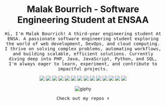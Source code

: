 <h1 align="center">
  <b>Malak Bourrich - Software Engineering Student at ENSAA</b>
</h1>

<p align="center"><samp> 
Hi, I'm Malak Bourrich! A third-year engineering student At ENSA. A passionate software engineering student exploring the world of web development, DevOps, and cloud computing. I thrive on solving complex problems, automating workflows, and building scalable, efficient solutions. Currently diving deep into PHP, Java, JavaScript, Python, and SQL, I'm always eager to learn, experiment, and contribute to impactful projects. 
  </samp>
</p>

<p>
<div align="center">
  <img src="https://img.shields.io/badge/HTML5-E34F26?style=for-the-badge&logo=html5&logoColor=white">
  <img src="https://img.shields.io/badge/CSS3-1572B6?style=for-the-badge&logo=css3&logoColor=white">
 <img src="https://img.shields.io/badge/Python-3.x-blue?logo=python">
  <img src="https://img.shields.io/badge/JavaScript-323330?style=for-the-badge&logo=javascript&logoColor=F7DF1E">
  <img src="https://img.shields.io/badge/Canva-%2300C4CC.svg?&style=for-the-badge&logo=Canva&logoColor=white">
  <img src="https://img.shields.io/badge/C-00599C?style=for-the-badge&logo=c&logoColor=white">
  <img src="https://img.shields.io/badge/PHP-777BB4?style=for-the-badge&logo=php&logoColor=white">
  <img src="https://img.shields.io/badge/Linux-FCC624?style=for-the-badge&logo=linux&logoColor=black">
  <img src="https://img.shields.io/badge/C%2B%2B-00599C?style=for-the-badge&logo=c%2B%2B&logoColor=white">
  <img src="https://img.shields.io/badge/GIT-E44C30?style=for-the-badge&logo=git&logoColor=white">
  <img src="https://img.shields.io/badge/Notion-000000?style=for-the-badge&logo=notion&logoColor=white">
  <img src="https://img.shields.io/badge/Java-ED8B00?style=for-the-badge&logo=java&logoColor=white">
  <img src="https://img.shields.io/badge/MySQL-005C84?style=for-the-badge&logo=mysql&logoColor=white">
  <img src="https://img.shields.io/badge/React-20232A?style=for-the-badge&logo=react&logoColor=61DAFB"> 
</div>
</p>

<div align="center">
    <img src="https://media.giphy.com/media/QDjpIL6oNCVZ4qzGs7/giphy.gif?cid=ecf05e47n22ibl5dpm992bqyq1nop7zql4r1n55v34jpmqze&ep=v1_gifs_search&rid=giphy.gif&ct=g" alt="giphy">
</div>



<p align="center"><samp>
Check out my repos ⬇️  
  </samp>
</p>



